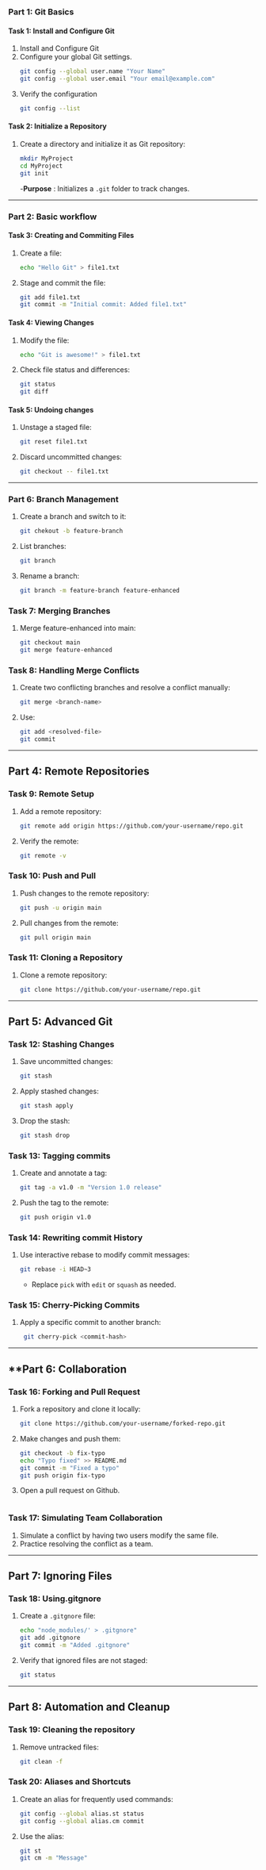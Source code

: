 ### **Part 1: Git Basics**

#### **Task 1: Install and Configure Git**
1. Install and Configure Git
2. Configure your global Git settings.
    ```bash
    git config --global user.name "Your Name"
    git config --global user.email "Your email@example.com"
    ```
3. Verify the configuration
    ```bash
    git config --list
    ```

#### **Task 2: Initialize a Repository**

1. Create a directory and initialize it as Git repository:
    ```bash
    mkdir MyProject 
    cd MyProject
    git init
    ```

    -**Purpose** :  Initializes a `.git` folder to track changes.


---


### **Part 2: Basic workflow**

#### **Task 3: Creating and Commiting Files**

1. Create a file:
    ```bash
    echo "Hello Git" > file1.txt
    ```

2. Stage and commit the file:
    ```bash
    git add file1.txt
    git commit -m "Initial commit: Added file1.txt"
    ```

#### **Task 4: Viewing Changes**

1. Modify the file:
    ```bash
    echo "Git is awesome!" > file1.txt
    ```
2. Check file status and differences:
    ```bash
    git status
    git diff
    ```
#### **Task 5: Undoing changes**
1. Unstage a staged file:
    ```bash
    git reset file1.txt
    ```

2. Discard uncommitted changes:
    ```bash
    git checkout -- file1.txt
    ```


---


### **Part 6: Branch Management**
1. Create a branch and switch to it:

    ```bash
    git chekout -b feature-branch 

2. List branches:

    ```bash
    git branch
    ```
3. Rename a branch:

    ```bash
    git branch -m feature-branch feature-enhanced
    ```

### **Task 7: Merging Branches**

1. Merge feature-enhanced into main:

    ```bash
    git checkout main
    git merge feature-enhanced
    ```

### **Task 8: Handling Merge Conflicts**

1. Create two conflicting branches and resolve a conflict manually:

    ```bash
    git merge <branch-name>
    ```

2. Use:

    ```bash
    git add <resolved-file>
    git commit 
    ```


---


## **Part 4: Remote Repositories**
### **Task 9: Remote Setup**
1. Add a remote repository:
    ```bash
    git remote add origin https://github.com/your-username/repo.git
    ```

2. Verify the remote:
    ```bash
    git remote -v
    ```

### **Task 10: Push and Pull**
1. Push changes to the remote repository:
    ```bash
    git push -u origin main
    ```

2. Pull changes from the remote:
    ```bash
    git pull origin main
    ```

### **Task 11: Cloning a Repository**
1. Clone a remote repository:
    ```bash
    git clone https://github.com/your-username/repo.git
    ```

---


## **Part 5: Advanced Git**
### **Task 12: Stashing Changes**
1. Save uncommitted changes:
    ```bash
    git stash
    ```
2. Apply stashed changes:
    ```bash
    git stash apply
    ```
3. Drop the stash:
    ```bash
    git stash drop
    ```

### **Task 13: Tagging commits**
1. Create and annotate a tag:
    ```bash
    git tag -a v1.0 -m "Version 1.0 release"
    ```

2. Push the tag to the remote:
    ```bash
    git push origin v1.0
    ```

### **Task 14: Rewriting commit History**

1. Use interactive rebase to modify commit messages:
     ```bash
    git rebase -i HEAD~3
    ```

    - Replace `pick` with `edit` or `squash` as needed.


### **Task 15: Cherry-Picking Commits**
1. Apply a specific commit to another branch:
    ```bash
     git cherry-pick <commit-hash>
    ```

---


## **Part 6: Collaboration 
### **Task 16: Forking and Pull Request**
1. Fork a repository and clone it locally:
    ```bash
    git clone https://github.com/your-username/forked-repo.git
    ```

2. Make changes and push them:
    ```bash
    git checkout -b fix-typo
    echo "Typo fixed" >> README.md
    git commit -m "Fixed a typo"
    git push origin fix-typo
    ```
3. Open a pull request on Github.
    ```bash

### **Task 17: Simulating Team Collaboration**

1. Simulate a conflict by having two users modify the same file.
2. Practice resolving the conflict as a team.

---

## **Part 7: Ignoring Files**
### **Task 18: Using.gitgnore**

1. Create a `.gitgnore` file:
    ```bash
    echo "node_modules/' > .gitgnore"
    git add .gitgnore
    git commit -m "Added .gitgnore"
    ```

2. Verify that ignored files are not staged:
    ```bash
    git status
    ```
---
## **Part 8: Automation and Cleanup**
### **Task 19: Cleaning the repository**
1. Remove untracked files:

    ```bash
    git clean -f
    ```

### **Task 20: Aliases and Shortcuts**
1. Create an alias for frequently used commands:
    ```bash
    git config --global alias.st status
    git config --global alias.cm commit
    ```
2. Use the alias:
    ```bash
    git st
    git cm -m "Message"
    ```

